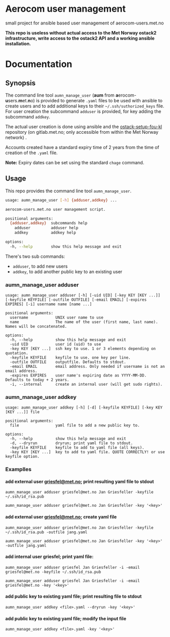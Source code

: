 # Aerocom user management
small project for ansible based user management of aerocom-users.met.no

**This repo is useless without actual access to the Met Norway ostack2 infrastructure, 
write access to the ostack2 API and a working ansible installation.**

# Documentation
## Synopsis
The command line tool `aumn_manage_user` (**aum** from **a**erocom-**u**sers.**m**et.**n**o) is 
provided to generate 
`.yaml` files to be used with ansible to create users and to add additional keys to their 
`~/.ssh/suthorized_keys` file.
For user creation the subcommand `adduser` is provided, for key adding the subcommand `addkey`.

The actual user creation is done using ansible and the 
[ostack-setup-fou-kl](https://gitlab.met.no/emep/ostack-setup-fou-kl) repository 
(on gitlab.met.no; only accessible from within the Met Norway network) .

Accounts created have a standard expiry time of 2 years from the time of creation of the `.yaml` file.

**Note:**
Expiry dates can be set using the standard `chage` command.

## Usage
This repo provides the command line tool `aumn_manage_user`.
```bash
usage: aumn_manage_user [-h] {adduser,addkey} ...

aerocom-users.met.no user management script.

positional arguments:
  {adduser,addkey}  subcommands help
    adduser         adduser help
    addkey          addkey help

options:
  -h, --help        show this help message and exit

```
There's two sub commands:
- `adduser`, to add new users
- `addkey`, to add another public key to an existing user

### aumn_manage_user adduser
```
usage: aumn_manage_user adduser [-h] [-uid UID] [-key KEY [KEY ...]] [-keyfile KEYFILE] [-outfile OUTFILE] [-email EMAIL] [-expires EXPIRES] [-i] username name [name ...]

positional arguments:
  username            UNIX user name to use
  name                The name of the user (first name, last name). Names will be concatenated.

options:
  -h, --help          show this help message and exit
  -uid UID            user id (uid) to use
  -key KEY [KEY ...]  ssh key to use. 1 or 3 elements depending on quotation.
  -keyfile KEYFILE    keyfile to use. one key per line.
  -outfile OUTFILE    outputfile. Defaults to stdout.
  -email EMAIL        email address. Only needed if username is not an email address.
  -expires EXPIRES    user name's expiring date as YYYY-MM-DD. Defaults to today + 2 years.
  -i, --internal      create an internal user (will get sudo rights).
```

### aumn_manage_user addkey
```
usage: aumn_manage_user addkey [-h] [-d] [-keyfile KEYFILE] [-key KEY [KEY ...]] file

positional arguments:
  file                yaml file to add a new public key to.

options:
  -h, --help          show this help message and exit
  -d, --dryrun        dryrun; print yaml file to stdout.
  -keyfile KEYFILE    keyfile to add to yaml file (all keys).
  -key KEY [KEY ...]  key to add to yaml file. QUOTE CORRECTLY! or use keyfile option.
```

### Examplles
#### add external user griesfel@met.no; print resulting yaml file to stdout
`aumn_manage_user adduser griesfel@met.no Jan Griesfeller -keyfile ~/.ssh/id_rsa.pub`

`aumn_manage_user adduser griesfel@met.no Jan Griesfeller -key '<key>'`

#### add external user griesfel@met.no; create yaml file
`aumn_manage_user adduser griesfel@met.no Jan Griesfeller -keyfile ~/.ssh/id_rsa.pub -outfile jang.yaml`

`aumn_manage_user adduser griesfel@met.no Jan Griesfeller -key '<key>' -outfile jang.yaml`

#### add internal user griesfel; print yaml file:

`aumn_manage_user adduser griesfel Jan Griesfeller -i -email griesfel@met.no -keyfile ~/.ssh/id_rsa.pub`

`aumn_manage_user adduser griesfel Jan Griesfeller -i -email griesfel@met.no -key '<key>'` 

#### add public key to existing yaml file; print resulting file to stdout 

`aumn_manage_user addkey <file>.yaml --dryrun -key '<key>'`

#### add public key to existing yaml file; modify the input file

`aumn_manage_user addkey <file>.yaml -key '<key>'`

